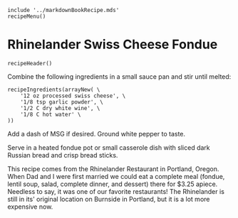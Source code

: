 ~~~ markdown-script
include '../markdownBookRecipe.mds'
recipeMenu()
~~~

# Rhinelander Swiss Cheese Fondue

~~~ markdown-script
recipeHeader()
~~~

Combine the following ingredients in a small sauce pan and stir until melted:

~~~ markdown-script
recipeIngredients(arrayNew( \
    '12 oz processed swiss cheese', \
    '1/8 tsp garlic powder', \
    '1/2 C dry white wine', \
    '1/8 C hot water' \
))
~~~

Add a dash of MSG if desired. Ground white pepper to taste.

Serve in a heated fondue pot or small casserole dish with sliced dark Russian bread and crisp bread
sticks.

This recipe comes from the Rhinelander Restaurant in Portland, Oregon. When Dad and I were first
married we could eat a complete meal (fondue, lentil soup, salad, complete dinner, and dessert)
there for $3.25 apiece. Needless to say, it was one of our favorite restaurants! The Rhinelander is
still in its' original location on Burnside in Portland, but it is a lot more expensive now.
